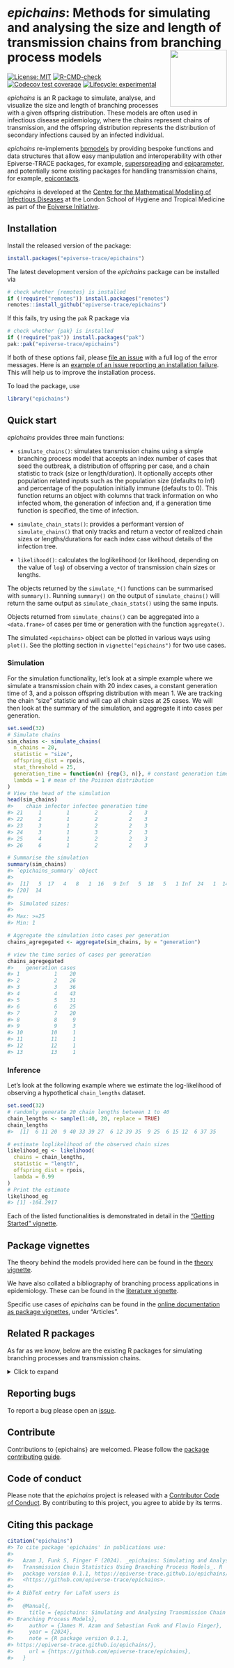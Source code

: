 
<!-- README.md is generated from README.Rmd. Please edit that file. -->
<!-- The code to render this README is stored in .github/workflows/render-readme.yaml -->
<!-- Variables marked with double curly braces will be transformed beforehand: -->
<!-- `packagename` is extracted from the DESCRIPTION file -->
<!-- `gh_repo` is extracted via a special environment variable in GitHub Actions -->

# *epichains*: Methods for simulating and analysing the size and length of transmission chains from branching process models <img src="man/figures/logo.svg" align="right" height="130" />

<!-- badges: start -->

[![License:
MIT](https://img.shields.io/badge/License-MIT-yellow.svg)](https://opensource.org/licenses/MIT)
[![R-CMD-check](https://github.com/epiverse-trace/epichains/actions/workflows/R-CMD-check.yaml/badge.svg)](https://github.com/epiverse-trace/epichains/actions/workflows/R-CMD-check.yaml)
[![Codecov test
coverage](https://codecov.io/gh/epiverse-trace/epichains/branch/main/graph/badge.svg)](https://app.codecov.io/gh/epiverse-trace/epichains?branch=main)
[![Lifecycle:
experimental](https://img.shields.io/badge/lifecycle-experimental-orange.svg)](https://lifecycle.r-lib.org/articles/stages.html#experimental)
<!-- badges: end -->

*epichains* is an R package to simulate, analyse, and visualize the size
and length of branching processes with a given offspring distribution.
These models are often used in infectious disease epidemiology, where
the chains represent chains of transmission, and the offspring
distribution represents the distribution of secondary infections caused
by an infected individual.

*epichains* re-implements
[bpmodels](https://github.com/epiforecasts/bpmodels/) by providing
bespoke functions and data structures that allow easy manipulation and
interoperability with other Epiverse-TRACE packages, for example,
[superspreading](https://github.com/epiverse-trace/superspreading/) and
[epiparameter](https://github.com/epiverse-trace/epiparameter/), and
potentially some existing packages for handling transmission chains, for
example, [epicontacts](https://github.com/reconhub/epicontacts).

*epichains* is developed at the [Centre for the Mathematical Modelling
of Infectious
Diseases](https://www.lshtm.ac.uk/research/centres/centre-mathematical-modelling-infectious-diseases)
at the London School of Hygiene and Tropical Medicine as part of the
[Epiverse Initiative](https://data.org/initiatives/epiverse/).

## Installation

Install the released version of the package:

``` r
install.packages("epiverse-trace/epichains")
```

The latest development version of the *epichains* package can be
installed via

``` r
# check whether {remotes} is installed
if (!require("remotes")) install.packages("remotes")
remotes::install_github("epiverse-trace/epichains")
```

If this fails, try using the `pak` R package via

``` r
# check whether {pak} is installed
if (!require("pak")) install.packages("pak")
pak::pak("epiverse-trace/epichains")
```

If both of these options fail, please [file an
issue](https://github.com/epiverse-trace/epichains/issues) with a full
log of the error messages. Here is an [example of an issue reporting an
installation
failure](https://github.com/epiverse-trace/epichains/issues/262). This
will help us to improve the installation process.

To load the package, use

``` r
library("epichains")
```

## Quick start

*epichains* provides three main functions:

- `simulate_chains()`: simulates transmission chains using a simple
  branching process model that accepts an index number of cases that
  seed the outbreak, a distribution of offspring per case, and a chain
  statistic to track (size or length/duration). It optionally accepts
  other population related inputs such as the population size (defaults
  to Inf) and percentage of the population initially immune (defaults to
  0). This function returns an object with columns that track
  information on who infected whom, the generation of infection and, if
  a generation time function is specified, the time of infection.

- `simulate_chain_stats()`: provides a performant version of
  `simulate_chains()` that only tracks and return a vector of realized
  chain sizes or lengths/durations for each index case without details
  of the infection tree.

- `likelihood()`: calculates the loglikelihood (or likelihood, depending
  on the value of `log`) of observing a vector of transmission chain
  sizes or lengths.

The objects returned by the `simulate_*()` functions can be summarised
with `summary()`. Running `summary()` on the output of
`simulate_chains()` will return the same output as
`simulate_chain_stats()` using the same inputs.

Objects returned from `simulate_chains()` can be aggregated into a
`<data.frame>` of cases per time or generation with the function
`aggregate()`.

The simulated `<epichains>` object can be plotted in various ways using
`plot()`. See the plotting section in `vignette("epichains")` for two
use cases.

### Simulation

For the simulation functionality, let’s look at a simple example where
we simulate a transmission chain with $20$ index cases, a constant
generation time of $3$, and a poisson offspring distribution with mean
$1$. We are tracking the chain “size” statistic and will cap all chain
sizes at $25$ cases. We will then look at the summary of the simulation,
and aggregate it into cases per generation.

``` r
set.seed(32)
# Simulate chains
sim_chains <- simulate_chains(
  n_chains = 20,
  statistic = "size",
  offspring_dist = rpois,
  stat_threshold = 25,
  generation_time = function(n) {rep(3, n)}, # constant generation time of 3
  lambda = 1 # mean of the Poisson distribution
)
# View the head of the simulation
head(sim_chains)
#>    chain infector infectee generation time
#> 21     1        1        2          2    3
#> 22     2        1        2          2    3
#> 23     3        1        2          2    3
#> 24     3        1        3          2    3
#> 25     4        1        2          2    3
#> 26     6        1        2          2    3

# Summarise the simulation
summary(sim_chains)
#> `epichains_summary` object 
#> 
#>  [1]   5  17   4   8   1  16   9 Inf   5  18   5   1 Inf  24   1  14  19   2   4
#> [20]  14
#> 
#>  Simulated sizes: 
#> 
#> Max: >=25
#> Min: 1

# Aggregate the simulation into cases per generation
chains_agregegated <- aggregate(sim_chains, by = "generation")

# view the time series of cases per generation
chains_agregegated
#>    generation cases
#> 1           1    20
#> 2           2    26
#> 3           3    36
#> 4           4    43
#> 5           5    31
#> 6           6    25
#> 7           7    20
#> 8           8     9
#> 9           9     3
#> 10         10     1
#> 11         11     1
#> 12         12     1
#> 13         13     1
```

### Inference

Let’s look at the following example where we estimate the log-likelihood
of observing a hypothetical `chain_lengths` dataset.

``` r
set.seed(32)
# randomly generate 20 chain lengths between 1 to 40
chain_lengths <- sample(1:40, 20, replace = TRUE)
chain_lengths
#>  [1]  6 11 20  9 40 33 39 27  6 12 39 35  9 25  6 15 12  6 37 35

# estimate loglikelihood of the observed chain sizes
likelihood_eg <- likelihood(
  chains = chain_lengths,
  statistic = "length",
  offspring_dist = rpois,
  lambda = 0.99
)
# Print the estimate
likelihood_eg
#> [1] -104.2917
```

Each of the listed functionalities is demonstrated in detail in the
[“Getting Started”
vignette](https://epiverse-trace.github.io/epichains/articles/epichains.html).

## Package vignettes

The theory behind the models provided here can be found in the [theory
vignette](https://epiverse-trace.github.io/epichains/articles/theoretical_background.html).

We have also collated a bibliography of branching process applications
in epidemiology. These can be found in the [literature
vignette](https://epiverse-trace.github.io/epichains/articles/branching_process_literature.html).

Specific use cases of *epichains* can be found in the [online
documentation as package
vignettes](https://epiverse-trace.github.io/epichains/), under
“Articles”.

## Related R packages

As far as we know, below are the existing R packages for simulating
branching processes and transmission chains.

<details>
<summary>
Click to expand
</summary>

- [bpmodels](https://github.com/epiforecasts/bpmodels/): provides
  methods for analysing the size and length of transmission chains from
  branching process models. `{epichains}` supersedes `{bpmodels}`, which
  has been retired.

- [ringbp](https://github.com/epiforecasts/ringbp): a branching process
  model, parameterised to the 2019-nCoV outbreak, and used to quantify
  the potential effectiveness of contact tracing and isolation of cases.

- [covidhm](https://github.com/biouea/covidhm): code for simulating
  COVID-19 dynamics in a range of scenarios across a real-world social
  network. The model is conceptually based on `{ringbp}`.

- [epicontacts](https://github.com/reconhub/epicontacts): provides
  methods for handling, analysing, and visualizing transmission chains
  and contact-tracing data/linelists.

- [simulist](https://epiverse-trace.github.io/simulist/): uses a
  branching process model to simulate individual-level infectious
  disease outbreak data, including line lists and contact tracing data.
  This package is part of the Epiverse-TRACE Initiative.

- [superspreading](https://epiverse-trace.github.io/superspreading/):
  provides a set of functions to estimate and understand
  individual-level variation in transmission of infectious diseases from
  data on secondary cases. These are useful for understanding the role
  of superspreading in the spread of infectious diseases and for
  informing public health interventions.

- [earlyR](https://github.com/reconhub/earlyR): estimates the
  reproduction number (R), in the early stages of an outbreak. The model
  requires a specified serial interval distribution, characterised by
  the mean and standard deviation of the (Gamma) distribution, and data
  on daily disease incidence, including only confirmed and probable
  cases.

- [projections](https://github.com/reconhub/projections): uses data on
  daily incidence, the serial interval (time between onsets of infectors
  and infectees) and the reproduction number to simulate plausible
  epidemic trajectories and project future incidence. It relies on a
  branching process where daily incidence follows a Poisson or a
  Negative Binomial distribution governed by a force of infection.

- [simulacr](https://github.com/reconhub/simulacr): simulates outbreaks
  for specified values of reproduction number, incubation period,
  duration of infectiousness, and optionally reporting delays. Outputs a
  linelist stored as a `data.frame` with the class `outbreak`, including
  information on transmission chains; the output can be converted to
  `<epicontacts>` objects for visualisation.

- [outbreakr2](https://github.com/reconhub/outbreaker2): a Bayesian
  framework for integrating epidemiological and genetic data to
  reconstruct transmission trees of densely sampled outbreaks. It
  re-implements, generalises and replaces the model of outbreaker, and
  uses a modular approach which enables fine customisation of priors,
  likelihoods and parameter movements.

- [o2geosocial](https://github.com/alxsrobert/o2geosocial): integrates
  geographical and social contact data to reconstruct transmission
  chains. It combines the age group, location, onset date and genotype
  of cases to infer their import status, and their likely infector.

- [nosoi](https://github.com/slequime/nosoi): simulates agent-based
  transmission chains by taking into account the influence of multiple
  variables on the transmission process (e.g. dual-host systems (such as
  arboviruses), within-host viral dynamics, transportation, population
  structure), alone or taken together, to create complex but relatively
  intuitive epidemiological simulations.

- [TransPhylo](https://xavierdidelot.github.io/TransPhylo/index.html):
  reconstructs infectious disease transmission using genomic data.

</details>

## Reporting bugs

To report a bug please open an
[issue](https://github.com/epiverse-trace/epichains/issues/new/choose).

## Contribute

Contributions to {epichains} are welcomed. Please follow the [package
contributing
guide](https://github.com/epiverse-trace/.github/blob/main/CONTRIBUTING.md).

## Code of conduct

Please note that the *epichains* project is released with a [Contributor
Code of
Conduct](https://github.com/epiverse-trace/.github/blob/main/CODE_OF_CONDUCT.md).
By contributing to this project, you agree to abide by its terms.

## Citing this package

``` r
citation("epichains")
#> To cite package 'epichains' in publications use:
#> 
#>   Azam J, Funk S, Finger F (2024). _epichains: Simulating and Analysing
#>   Transmission Chain Statistics Using Branching Process Models_. R
#>   package version 0.1.1, https://epiverse-trace.github.io/epichains/,
#>   <https://github.com/epiverse-trace/epichains>.
#> 
#> A BibTeX entry for LaTeX users is
#> 
#>   @Manual{,
#>     title = {epichains: Simulating and Analysing Transmission Chain Statistics Using
#> Branching Process Models},
#>     author = {James M. Azam and Sebastian Funk and Flavio Finger},
#>     year = {2024},
#>     note = {R package version 0.1.1, 
#> https://epiverse-trace.github.io/epichains/},
#>     url = {https://github.com/epiverse-trace/epichains},
#>   }
```
